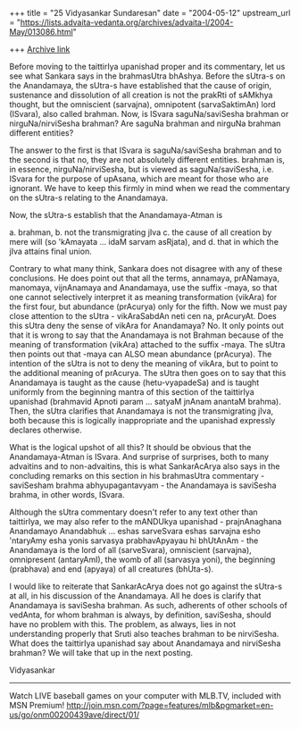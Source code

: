 +++
title = "25 Vidyasankar Sundaresan"
date = "2004-05-12"
upstream_url = "https://lists.advaita-vedanta.org/archives/advaita-l/2004-May/013086.html"

+++
[Archive link](https://lists.advaita-vedanta.org/archives/advaita-l/2004-May/013086.html)


Before moving to the taittirIya upanishad proper and its commentary, let us 
see what Sankara says in the brahmasUtra bhAshya. Before the sUtra-s on the 
Anandamaya, the sUtra-s have established that the cause of origin, 
sustenance and dissolution of all creation is not the prakRti of sAMkhya 
thought, but the omniscient (sarvajna), omnipotent (sarvaSaktimAn) lord 
(ISvara), also called brahman. Now, is ISvara saguNa/saviSesha brahman or 
nirguNa/nirviSesha brahman? Are saguNa brahman and nirguNa brahman different 
entities?

The answer to the first is that ISvara is saguNa/saviSesha brahman and to 
the second is that no, they are not absolutely different entities. brahman 
is, in essence, nirguNa/nirviSesha, but is viewed as saguNa/saviSesha, i.e. 
ISvara for the purpose of upAsana, which are meant for those who are 
ignorant. We have to keep this firmly in mind when we read the commentary on 
the sUtra-s relating to the Anandamaya.

Now, the sUtra-s establish that the Anandamaya-Atman is

a. brahman,
b. not the transmigrating jIva
c. the cause of all creation by mere will (so 'kAmayata ... idaM sarvam 
asRjata), and
d. that in which the jIva attains final union.

Contrary to what many think, Sankara does not disagree with any of these 
conclusions. He does point out that all the terms, annamaya, prANamaya, 
manomaya, vijnAnamaya and Anandamaya, use the suffix -maya, so that one 
cannot selectively interpret it as meaning transformation (vikAra) for the 
first four, but abundance (prAcurya) only for the fifth. Now we must pay 
close attention to the sUtra - vikAraSabdAn neti cen na, prAcuryAt. Does 
this sUtra deny the sense of vikAra for Anandamaya? No. It only points out 
that it is wrong to say that the Anandamaya is not Brahman because of the 
meaning of transformation (vikAra) attached to the suffix -maya. The sUtra 
then points out that -maya can ALSO mean abundance (prAcurya). The intention 
of the sUtra is not to deny the meaning of vikAra, but to point to the 
additional meaning of prAcurya. The sUtra then goes on to say that this 
Anandamaya is taught as the cause (hetu-vyapadeSa) and is taught uniformly 
from the beginning mantra of this section of the taittirIya upanishad 
(brahmavid Apnoti param ... satyaM jnAnam anantaM brahma). Then, the sUtra 
clarifies that Anandamaya is not the transmigrating jIva, both because this 
is logically inappropriate and the upanishad expressly declares otherwise.

What is the logical upshot of all this? It should be obvious that the 
Anandamaya-Atman is ISvara. And surprise of surprises, both to many 
advaitins and to non-advaitins, this is what SankarAcArya also says in the 
concluding remarks on this section in his brahmasUtra commentary - 
saviSesham brahma abhyupagantavyam - the Anandamaya is saviSesha brahma, in 
other words, ISvara.

Although the sUtra commentary doesn't refer to any text other than 
taittirIya, we may also refer to the mANDUkya upanishad - prajnAnaghana 
Anandamayo Anandabhuk ... eshas sarveSvara eshas sarvajna esho 'ntaryAmy 
esha yonis sarvasya prabhavApyayau hi bhUtAnAm - the Anandamaya is the lord 
of all (sarveSvara), omniscient (sarvajna), omnipresent (antaryAmI), the 
womb of all (sarvasya yoni), the beginning (prabhava) and end (apyaya) of 
all creatures (bhUta-s).

I would like to reiterate that SankarAcArya does not go against the sUtra-s 
at all, in his discussion of the Anandamaya. All he does is clarify that 
Anandamaya is saviSesha brahman. As such, adherents of other schools of 
vedAnta, for whom brahman is always, by definition, saviSesha, should have 
no problem with this. The problem, as always, lies in not understanding 
properly that Sruti also teaches brahman to be nirviSesha. What does the 
taittirIya upanishad say about Anandamaya and nirviSesha brahman? We will 
take that up in the next posting.

Vidyasankar

_________________________________________________________________
Watch LIVE baseball games on your computer with MLB.TV, included with MSN 
Premium! 
http://join.msn.com/?page=features/mlb&pgmarket=en-us/go/onm00200439ave/direct/01/


